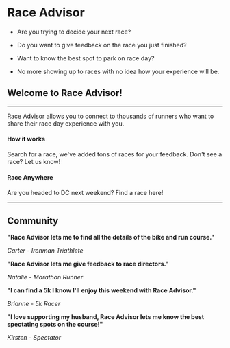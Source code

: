 # Race Advisor

* Are you trying to decide your next race?

* Do you want to give feedback on the race you just finished?

* Want to know the best spot to park on race day?

* No more showing up to races with no idea how your experience will be.

## Welcome to Race Advisor!

****************************

Race Advisor allows you to connect to thousands of runners who want to share their race day experience with you.

#### How it works

Search for a race, we've added tons of races for your feedback. Don't see a race? Let us know!

#### Race Anywhere

Are you headed to DC next weekend? Find a race here!

************************

## Community

**"Race Advisor lets me to find all the details of the bike and run course."**

*Carter - Ironman Triathlete*

**"Race Advisor lets me give feedback to race directors."**

*Natalie - Marathon Runner*

**"I can find a 5k I know I'll enjoy this weekend with Race Advisor."**

*Brianne - 5k Racer*

**"I love supporting my husband, Race Advisor lets me know the best spectating spots on the course!"**

*Kirsten - Spectator*

